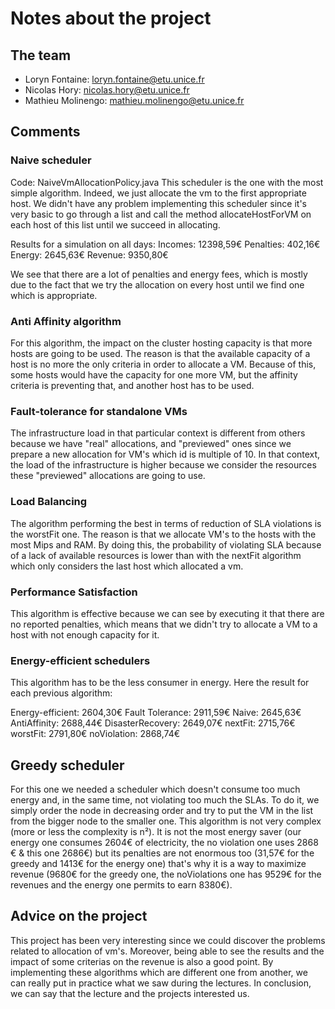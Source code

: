 # Notes about the project

## The team

- Loryn Fontaine: loryn.fontaine@etu.unice.fr
- Nicolas Hory: nicolas.hory@etu.unice.fr
- Mathieu Molinengo: mathieu.molinengo@etu.unice.fr

## Comments

### Naive scheduler
Code: NaiveVmAllocationPolicy.java
This scheduler is the one with the most simple algorithm. Indeed, we just allocate the vm to the first appropriate
host. We didn't have any problem implementing this scheduler since it's very basic to go through a list and call
the method allocateHostForVM on each host of this list until we succeed in allocating.

Results for a simulation on all days:
Incomes:    12398,59€
Penalties:  402,16€
Energy:     2645,63€
Revenue:    9350,80€

We see that there are a lot of penalties and energy fees, which is mostly due to the fact that we try the 
allocation on every host until we find one which is appropriate.

### Anti Affinity algorithm
For this  algorithm, the impact on the cluster hosting capacity is that more hosts are going to be used. 
The reason is that the available capacity of a host is no more the only criteria in order to allocate a VM.
Because of this, some hosts would have the capacity for one more VM, but the affinity criteria is preventing
that, and another host has to be used.

### Fault-tolerance for standalone VMs
The infrastructure load in that particular context is different from others because we have "real" allocations,
and "previewed" ones since we prepare a new allocation for VM's which id is multiple of 10. In that context,
the load of the infrastructure is higher because we consider the resources these "previewed" allocations are
going to use.


### Load Balancing
The algorithm performing the best in terms of reduction of SLA violations is the worstFit one. The reason is 
that we allocate VM's to the hosts with the most Mips and RAM. By doing this, the probability of violating
SLA because of a lack of available resources is lower than with the nextFit algorithm which only considers
the last host which allocated a vm.

### Performance Satisfaction
This algorithm is effective because we can see by executing it that there are no reported penalties, which
means that we didn't try to allocate a VM to a host with not enough capacity for it.

### Energy-efficient schedulers
This algorithm has to be the less consumer in energy. Here the result for each previous algorithm:

Energy-efficient: 2604,30€
Fault Tolerance: 2911,59€
Naive: 2645,63€
AntiAffinity: 2688,44€
DisasterRecovery: 2649,07€
nextFit: 2715,76€
worstFit: 2791,80€
noViolation: 2868,74€

## Greedy scheduler

For this one we needed a scheduler which doesn't consume too much energy and, in the same time, not violating too much the SLAs.
To do it, we simply order the node in decreasing order and try to put the VM in the list from the bigger node to the
smaller one. This algorithm is not very complex (more or less the complexity is n²). It is not the most energy saver 
(our energy one consumes 2604€ of electricity, the no violation one uses 2868 € & this one 2686€) but its penalties are not enormous too (31,57€ for the greedy and 
1413€ for the energy one) that's why it is a way to maximize revenue (9680€ for the greedy one, the noViolations one has 9529€ for the revenues and the energy one permits to earn 8380€).


## Advice on the project
This project has been very interesting since we could discover the problems related to allocation of vm's. Moreover,
being able to see the results and the impact of some criterias on the revenue is also a good point. By implementing
these algorithms which are different one from another, we can really put in practice what we saw during the lectures.
In conclusion, we can say that the lecture and the projects interested us.